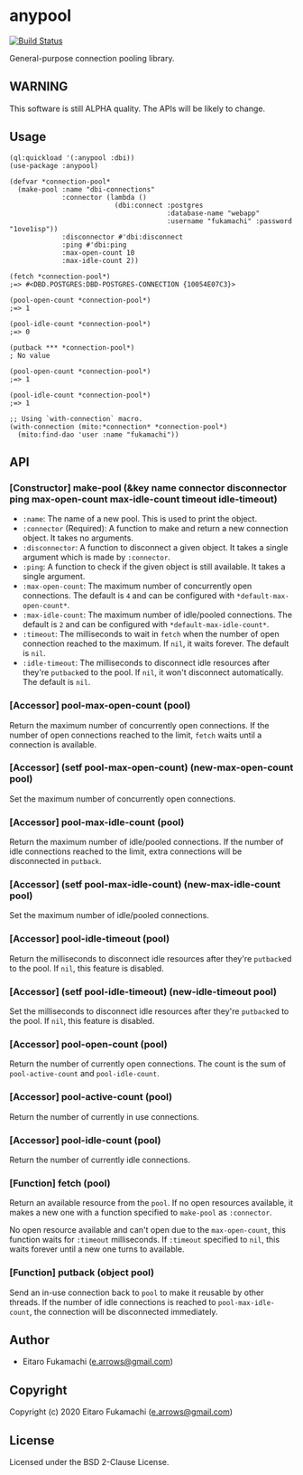 # anypool

[![Build Status](https://github.com/fukamachi/anypool/workflows/CI/badge.svg)](https://github.com/fukamachi/anypool/actions?query=workflow%3ACI)

General-purpose connection pooling library.

## WARNING

This software is still ALPHA quality. The APIs will be likely to change.

## Usage

```common-lisp
(ql:quickload '(:anypool :dbi))
(use-package :anypool)

(defvar *connection-pool*
  (make-pool :name "dbi-connections"
             :connector (lambda ()
                          (dbi:connect :postgres
                                       :database-name "webapp"
                                       :username "fukamachi" :password "1ove1isp"))
             :disconnector #'dbi:disconnect
             :ping #'dbi:ping
             :max-open-count 10
             :max-idle-count 2))

(fetch *connection-pool*)
;=> #<DBD.POSTGRES:DBD-POSTGRES-CONNECTION {10054E07C3}>

(pool-open-count *connection-pool*)
;=> 1

(pool-idle-count *connection-pool*)
;=> 0

(putback *** *connection-pool*)
; No value

(pool-open-count *connection-pool*)
;=> 1

(pool-idle-count *connection-pool*)
;=> 1

;; Using `with-connection` macro.
(with-connection (mito:*connection* *connection-pool*)
  (mito:find-dao 'user :name "fukamachi"))
```

## API

### [Constructor] make-pool (&key name connector disconnector ping max-open-count max-idle-count timeout idle-timeout)

- `:name`: The name of a new pool. This is used to print the object.
- `:connector` (Required): A function to make and return a new connection object. It takes no arguments.
- `:disconnector`: A function to disconnect a given object. It takes a single argument which is made by `:connector`.
- `:ping`: A function to check if the given object is still available. It takes a single argument.
- `:max-open-count`: The maximum number of concurrently open connections. The default is `4` and can be configured with `*default-max-open-count*`.
- `:max-idle-count`: The maximum number of idle/pooled connections. The default is `2` and can be configured with `*default-max-idle-count*`.
- `:timeout`: The milliseconds to wait in `fetch` when the number of open connection reached to the maximum. If `nil`, it waits forever. The default is `nil`.
- `:idle-timeout`: The milliseconds to disconnect idle resources after they're `putback`ed to the pool. If `nil`, it won't disconnect automatically. The default is `nil`.

### [Accessor] pool-max-open-count (pool)

Return the maximum number of concurrently open connections. If the number of open connections reached to the limit, `fetch` waits until a connection is available.

### [Accessor] (setf pool-max-open-count) (new-max-open-count pool)

Set the maximum number of concurrently open connections.

### [Accessor] pool-max-idle-count (pool)

Return the maximum number of idle/pooled connections. If the number of idle connections reached to the limit, extra connections will be disconnected in `putback`.

### [Accessor] (setf pool-max-idle-count) (new-max-idle-count pool)

Set the maximum number of idle/pooled connections.

### [Accessor] pool-idle-timeout (pool)

Return the milliseconds to disconnect idle resources after they're `putback`ed to the pool. If `nil`, this feature is disabled.

### [Accessor] (setf pool-idle-timeout) (new-idle-timeout pool)

Set the milliseconds to disconnect idle resources after they're `putback`ed to the pool. If `nil`, this feature is disabled.

### [Accessor] pool-open-count (pool)

Return the number of currently open connections. The count is the sum of `pool-active-count` and `pool-idle-count`.

### [Accessor] pool-active-count (pool)

Return the number of currently in use connections.

### [Accessor] pool-idle-count (pool)

Return the number of currently idle connections.

### [Function] fetch (pool)

Return an available resource from the `pool`. If no open resources available, it makes a new one with a function specified to `make-pool` as `:connector`.

No open resource available and can't open due to the `max-open-count`, this function waits for `:timeout` milliseconds. If `:timeout` specified to `nil`, this waits forever until a new one turns to available.

### [Function] putback (object pool)

Send an in-use connection back to `pool` to make it reusable by other threads. If the number of idle connections is reached to `pool-max-idle-count`, the connection will be disconnected immediately.

## Author

* Eitaro Fukamachi (e.arrows@gmail.com)

## Copyright

Copyright (c) 2020 Eitaro Fukamachi (e.arrows@gmail.com)

## License

Licensed under the BSD 2-Clause License.
